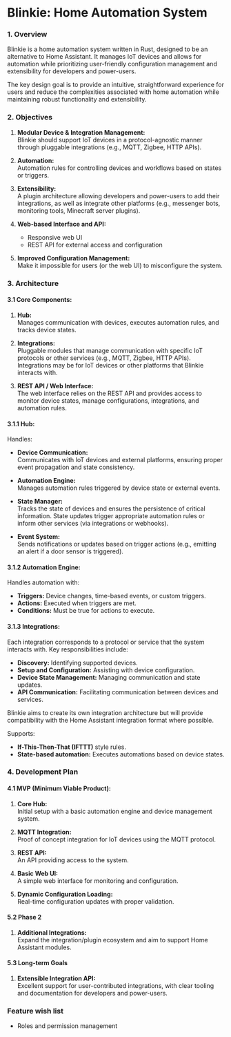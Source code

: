# Blinkie: Home Automation System

### 1. Overview
Blinkie is a home automation system written in Rust, designed to be an alternative to Home Assistant. It manages IoT devices and allows for automation while prioritizing user-friendly configuration management and extensibility for developers and power-users.

The key design goal is to provide an intuitive, straightforward experience for users and reduce the complexities associated with home automation while maintaining robust functionality and extensibility.

### 2. Objectives
1. **Modular Device & Integration Management:**  
   Blinkie should support IoT devices in a protocol-agnostic manner through pluggable integrations (e.g., MQTT, Zigbee, HTTP APIs).
   
2. **Automation:**  
   Automation rules for controlling devices and workflows based on states or triggers.

3. **Extensibility:**  
   A plugin architecture allowing developers and power-users to add their integrations, as well as integrate other platforms (e.g., messenger bots, monitoring tools, Minecraft server plugins).

4. **Web-based Interface and API:**
   - Responsive web UI
   - REST API for external access and configuration

5. **Improved Configuration Management:**  
   Make it impossible for users (or the web UI) to misconfigure the system.

### 3. Architecture

#### 3.1 Core Components:
1. **Hub:**  
   Manages communication with devices, executes automation rules, and tracks device states.
   
2. **Integrations:**  
   Pluggable modules that manage communication with specific IoT protocols or other services (e.g., MQTT, Zigbee, HTTP APIs). Integrations may be for IoT devices or other platforms that Blinkie interacts with.

3. **REST API / Web Interface:**  
   The web interface relies on the REST API and provides access to monitor device states, manage configurations, integrations, and automation rules.

#### 3.1.1 Hub:
Handles:
- **Device Communication:**  
  Communicates with IoT devices and external platforms, ensuring proper event propagation and state consistency.
  
- **Automation Engine:**  
  Manages automation rules triggered by device state or external events.

- **State Manager:**  
  Tracks the state of devices and ensures the persistence of critical information. State updates trigger appropriate automation rules or inform other services (via integrations or webhooks).

- **Event System:**  
  Sends notifications or updates based on trigger actions (e.g., emitting an alert if a door sensor is triggered).

#### 3.1.2 Automation Engine:
Handles automation with:
- **Triggers:** Device changes, time-based events, or custom triggers.
- **Actions:** Executed when triggers are met.
- **Conditions:** Must be true for actions to execute.

#### 3.1.3 Integrations:
Each integration corresponds to a protocol or service that the system interacts with. Key responsibilities include:
- **Discovery:** Identifying supported devices.
- **Setup and Configuration:** Assisting with device configuration.
- **Device State Management:** Managing communication and state updates.
- **API Communication:** Facilitating communication between devices and services.

Blinkie aims to create its own integration architecture but will provide compatibility with the Home Assistant integration format where possible.


Supports:
- **If-This-Then-That (IFTTT)** style rules.
- **State-based automation:** Executes automations based on device states.

### 4. Development Plan

#### 4.1 MVP (Minimum Viable Product):
1. **Core Hub:**  
   Initial setup with a basic automation engine and device management system.
   
2. **MQTT Integration:**  
   Proof of concept integration for IoT devices using the MQTT protocol.
   
3. **REST API:**  
   An API providing access to the system.

4. **Basic Web UI:**  
   A simple web interface for monitoring and configuration.

5. **Dynamic Configuration Loading:**  
   Real-time configuration updates with proper validation.

#### 5.2 Phase 2
1. **Additional Integrations:**  
   Expand the integration/plugin ecosystem and aim to support Home Assistant modules.

#### 5.3 Long-term Goals
1. **Extensible Integration API:**  
   Excellent support for user-contributed integrations, with clear tooling and documentation for developers and power-users.



### Feature wish list
- Roles and permission management
